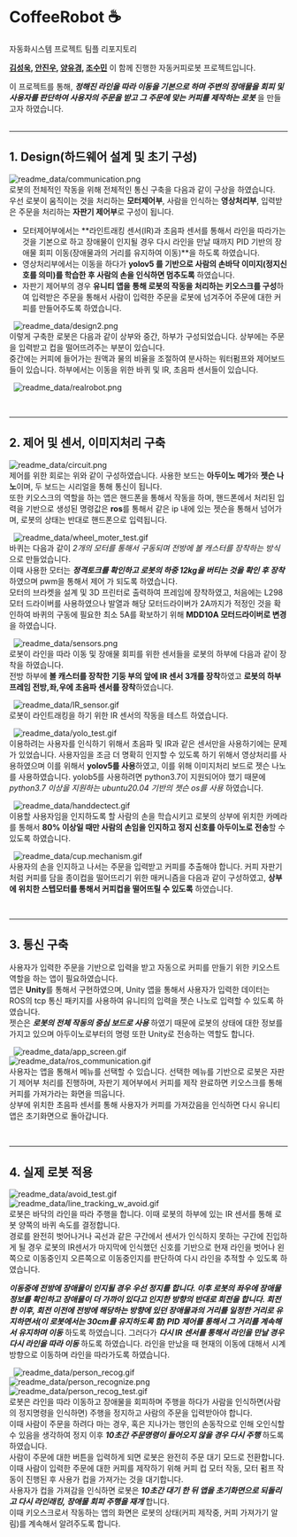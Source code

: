 # CoffeeRobot :coffee:
자동화시스템 프로젝트 팀플 리포지토리

**[김성욱](https://github.com/AsdoubleU), [안진우](https://github.com/want2bedoctor), [양유경](https://github.com/callme60), [조수민](https://github.com/1213tnals)** 이 함께 진행한 자동커피로봇 프로젝트입니다.   
   
이 프로젝트를 통해, ***정해진 라인을 따라 이동을 기본으로 하며 주변의 장애물을 회피 및 사용자를 판단하여 사용자의 주문을 받고 그 주문에 맞는 커피를 제작하는 로봇*** 을 만들고자 하였습니다.   
&nbsp;&nbsp;&nbsp;
_______________________________________________   
## 1. Design(하드웨어 설계 및 초기 구성)   
![readme_data/communication.png](readme_data/communication.png)   
로봇의 전체적인 작동을 위해 전체적인 통신 구축을 다음과 같이 구상을 하였습니다.   
우선 로봇이 움직이는 것을 처리하는 **모터제어부**, 사람을 인식하는 **영상처리부**, 입력받은 주문을 처리하는 **자판기 제어부**로 구성이 됩니다.    
- 모터제어부에서는 **라인트래킹 센서(IR)과 초음파 센서를 통해서 라인을 따라가는 것을 기본으로 하고 장애물이 인지될 경우 다시 라인을 만날 때까지 PID 기반의 장애물 회피 이동(장애물과의 거리를 유지하여 이동)**을 하도록 하였습니다.    
- 영상처리부에서는 이동을 하다가 **yolov5 를 기반으로 사람의 손바닥 이미지(정지신호를 의미)를 학습한 후 사람의 손을 인식하면 멈추도록** 하였습니다.   
- 자판기 제어부의 경우 **유니티 앱을 통해 로봇의 작동을 처리하는 키오스크를 구성**하여 입력받은 주문을 통해서 사람이 입력한 주문을 로봇에 넘겨주어 주문에 대한 커피를 만들어주도록 하였습니다.   
   
   
&nbsp;
![readme_data/design2.png](readme_data/design2.png)   
이렇게 구축한 로봇은 다음과 같이 상부와 중간, 하부가 구성되었습니다. 상부에는 주문을 입력받고 컵을 떨어뜨려주는 부분이 있습니다.   
중간에는 커피에 들어가는 원액과 물의 비율을 조절하여 분사하는 워터펌프와 제어보드들이 있습니다. 하부에서는 이동을 위한 바퀴 및 IR, 초음파 센서들이 있습니다.   
   
&nbsp;
![readme_data/realrobot.png](readme_data/realrobot.png)   
   
&nbsp;&nbsp;&nbsp;
_______________________________________________   
## 2. 제어 및 센서, 이미지처리 구축   
![readme_data/circuit.png](readme_data/circuit.png)   
제어를 위한 회로는 위와 같이 구성하였습니다. 사용한 보드는 **아두이노 메가**와 **젯슨 나노**이며, 두 보드는 시리얼을 통해 통신이 됩니다.   
또한 키오스크의 역할을 하는 앱은 핸드폰을 통해서 작동을 하며, 핸드폰에서 처리된 입력을 기반으로 생성된 명령값은 **ros**를 통해서 같은 ip 내에 있는 젯슨을 통해서 넘어가며, 로봇의 상태는 반대로 핸드폰으로 입력됩니다.   
   
&nbsp;
![readme_data/wheel_moter_test.gif](readme_data/wheel_moter_test.gif)   
바퀴는 다음과 같이 _2개의 모터를 통해서 구동되며 전방에 볼 캐스터를 장착하는 방식_ 으로 만들었습니다.   
이때 사용한 모터는 ***정격토크를 확인하고 로봇의 하중 12kg을 버티는 것을 확인 후 장착*** 하였으며 pwm을 통해서 제어 가 되도록 하였습니다.   
모터의 브라켓을 설계 및 3D 프린터로 출력하여 프레임에 장착하였고, 처음에는 L298 모터 드라이버를 사용하였으나 발열과 해당 모터드라이버가 2A까지가 적정인 것을 확인하여 바퀴의 구동에 필요한 최소 5A를 확보하기 위해 **MDD10A 모터드라이버로 변경**을 하였습니다.   
   
&nbsp;
![readme_data/sensors.png](readme_data/sensors.png)   
로봇이 라인을 따라 이동 및 장애물 회피를 위한 센서들을 로봇의 하부에 다음과 같이 장착을 하였습니다.   
전방 하부에 **볼 캐스터를 장착한 기둥 부의 앞에 IR 센서 3개를 장착**하였고 **로봇의 하부 프레임 전방,좌,우에 초음파 센서를 장착**하였습니다.   
   
&nbsp;
![readme_data/IR_sensor.gif](readme_data/IR_sensor.gif)   
로봇이 라인트래킹을 하기 위한 IR 센서의 작동을 테스트 하였습니다.   
   
&nbsp;
![readme_data/yolo_test.gif](readme_data/yolo_test.gif)   
이용하려는 사용자를 인식하기 위해서 초음파 및 IR과 같은 센서만을 사용하기에는 문제가 있었습니다. 사용자임을 조금 더 명확히 인지할 수 있도록 하기 위해서 영상처리를 사용하였으며 이를 위해서 **yolov5를 사용**하였고, 이를 위해 이미지처리 보드로 젯슨 나노를 사용하였습니다. yolob5를 사용하려면 python3.7이 지원되어야 했기 때문에 _python3.7 이상을 지원하는 ubuntu20.04 기반의 젯슨 os를 사용_ 하였습니다.   
   
&nbsp;
![readme_data/handdectect.gif](readme_data/handdectect.gif)   
이용할 사용자임을 인지하도록 할 사람의 손을 학습시키고 로봇의 상부에 위치한 카메라를 통해서 **80% 이상일 때만 사람의 손임을 인지하고 정지 신호를 아두이노로 전송**할 수 있도록 하였습니다.   
   
&nbsp;
![readme_data/cup.mechanism.gif](readme_data/cup.mechanism.gif)   
사용자의 손을 인지하고 나서는 주문을 입력받고 커피를 추출해야 합니다. 커피 자판기처럼 커피를 담을 종이컵을 떨어뜨리기 위한 매커니즘을 다음과 같이 구성하였고, **상부에 위치한 스텝모터를 통해서 커피컵을 떨어뜨릴 수 있도록** 하였습니다.   
   
&nbsp;&nbsp;&nbsp;
_______________________________________________   
## 3. 통신 구축   
사용자가 입력한 주문을 기반으로 입력을 받고 자동으로 커피를 만들기 위한 키오스트 역할을 하는 앱이 필요하였습니다.   
앱은 **Unity**를 통해서 구현하였으며, Unity 앱을 통해서 사용자가 입력한 데이터는 ROS의 tcp 통신 패키지를 사용하여 유니티의 입력을 젯슨 나노로 입력할 수 있도록 하였습니다.   
젯슨은 ***로봇의 전체 작동의 중심 보드로 사용*** 하였기 때문에 로봇의 상태에 대한 정보를 가지고 있으며 아두이노로부터의 명령 또한 Unity로 전송하는 역할도 합니다.   
   
&nbsp;
![readme_data/app_screen.gif](readme_data/app_screen.gif)   
![readme_data/ros_communication.gif](readme_data/ros_communication.gif)   
사용자는 앱을 통해서 메뉴를 선택할 수 있습니다. 선택한 메뉴를 기반으로 로봇은 자판기 제어부 처리를 진행하며, 자판기 제어부에서 커피를 제작 완료하면 키오스크를 통해 커피를 가져가라는 화면을 띄웁니다.   
상부에 위치한 초음파 센서를 통해 사용자가 커피를 가져갔음을 인식하면 다시 유니티 앱은 초기화면으로 돌아갑니다.   
   
&nbsp;&nbsp;
_______________________________________________   
## 4. 실제 로봇 적용   
![readme_data/avoid_test.gif](readme_data/avoid_test.gif)   
![readme_data/line_tracking_w_avoid.gif](readme_data/line_tracking_w_avoid.gif)   
로봇은 바닥의 라인을 따라 주행을 합니다. 이때 로봇의 하부에 있는 IR 센서를 통해 로봇 양쪽의 바퀴 속도를 결정합니다.   
경로를 완전히 벗어나거나 곡선과 같은 구간에서 센서가 인식하지 못하는 구간에 진입하게 될 경우 로봇의 IR센서가 마지막에 인식했던 신호를 기반으로 현재 라인을 벗어나 왼쪽으로 이동중인지 오른쪽으로 이동중인지를 판단하여 다시 라인을 추적할 수 있도록 하였습니다.   
   
***이동중에 전방에 장애물이 인지될 경우 우선 정지를 합니다. 이후 로봇의 좌우에 장애물 정보를 확인하고 장애물이 더 가까이 있다고 인지한 방향의 반대로 회전을 합니다. 회전한 이후, 회전 이전에 전방에 해당하는 방향에 있던 장애물과의 거리를 일정한 거리로 유지하면서(이 로봇에서는 30cm를 유지하도록 함) PID 제어를 통해서 그 거리를 계속해서 유지하며 이동*** 하도록 하였습니다. 그러다가 ***다시 IR 센서를 통해서 라인을 만날 경우 다시 라인을 따라 이동*** 하도록 하였습니다. 라인을 만났을 때 현재의 이동에 대해서 시계방향으로 이동하며 라인을 따라가도록 하였습니다.   
   
&nbsp;
![readme_data/person_recog.gif](readme_data/person_recog.gif)   
![readme_data/person_recognize.png](readme_data/person_recognize.png)   
![readme_data/person_recog_test.gif](readme_data/person_recog_test.gif)   
로봇은 라인을 따라 이동하고 장애물을 회피하며 주행을 하다가 사람을 인식하면(사람의 정지명령을 인식하면) 주행을 정지하고 사람의 주문을 입력받아야 합니다.   
이때 사람이 주문을 하려다 마는 경우, 혹은 지나가는 행인의 손동작으로 인해 오인식할 수 있음을 생각하여 정지 이후 ***10초간 주문명령이 들어오지 않을 경우 다시 주행*** 하도록 하였습니다.   
사람이 주문에 대한 버튼을 입력하게 되면 로봇은 완전히 주문 대기 모드로 전환합니다.   
이때 사람이 입력한 주문에 대한 커피를 제작하기 위해 커피 컵 모터 작동, 모터 펌프 작동이 진행된 후 사용가 컵을 가져가는 것을 대기합니다.   
사용자가 컵을 가져감을 인식하면 로봇은 ***10초간 대기 한 뒤 앱을 초기화면으로 되돌리고 다시 라인래킹, 장애물 회피 주행을 재개*** 합니다.   
이때 키오스크로서 작동하는 앱의 화면은 로봇의 상태(커피 제작중, 커피 가져가기 알림)를 계속해서 알려주도록 합니다.   